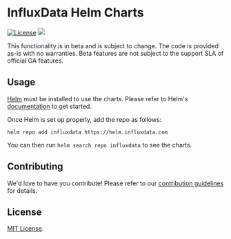 # InfluxData Helm Charts

[![License](https://img.shields.io/badge/license-MIT-green.svg)](./LICENSE)
[![](https://github.com/influxdata/helm-charts/workflows/Release%20Master/badge.svg?branch=master)](https://github.com/influxdata/helm-charts/actions)

This functionality is in beta and is subject to change. The code is provided as-is with no warranties. Beta features are not subject to the support SLA of official GA features.

## Usage

[Helm](https://helm.sh) must be installed to use the charts.
Please refer to Helm's [documentation](https://helm.sh/docs/) to get started.

Once Helm is set up properly, add the repo as follows:

```console
helm repo add influxdata https://helm.influxdata.com
```

You can then run `helm search repo influxdata` to see the charts.

## Contributing

We'd love to have you contribute! Please refer to our [contribution guidelines](CONTRIBUTING) for details.

## License

[MIT License](./LICENSE).
